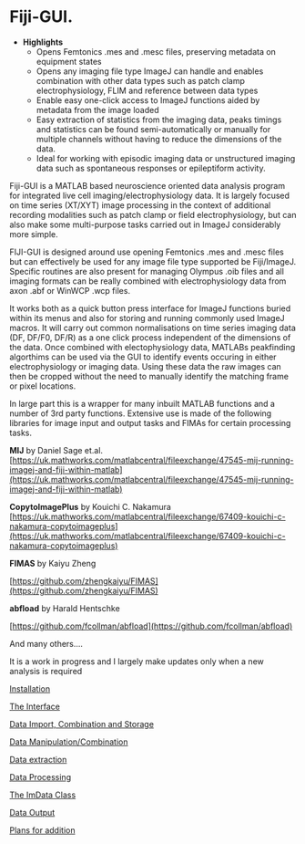 # Fiji-GUI.

- **Highlights**
    - Opens Femtonics .mes and .mesc files, preserving metadata on equipment states
    - Opens any imaging file type ImageJ can handle and enables combination with other data types such as patch clamp electrophysiology, FLIM and reference between data types
    - Enable easy one-click access to ImageJ functions aided by metadata from the image loaded
    - Easy extraction of statistics from the imaging data, peaks timings and statistics can be found semi-automatically or manually for multiple channels without having to reduce the dimensions of the data.
    - Ideal for working with episodic imaging data or unstructured imaging data such as spontaneous responses or epileptiform activity.

Fiji-GUI is a MATLAB based neuroscience oriented data analysis program for integrated live cell imaging/electrophysiology data.  It is largely focused on time series (XT/XYT) image processing in the context of additional recording modalities such as patch clamp or field electrophysiology, but can also make some multi-purpose tasks carried out in ImageJ considerably more simple.

FIJI-GUI is designed around use opening Femtonics .mes and .mesc files but can effectively be used for any image file type supported be Fiji/ImageJ.  Specific routines are also present for managing Olympus .oib files and all imaging formats can be really combined with electrophysiology data from axon .abf or WinWCP .wcp files.

It works both as a quick button press interface for ImageJ functions buried within its menus and also for storing and running commonly used ImageJ macros.  It will carry out common normalisations on time series imaging data (DF, DF/F0, DF/R) as a one click process independent of the dimensions of the data.  Once combined with electophysiology data, MATLABs peakfinding algorthims can be used via the GUI to identify events occuring in either electrophysiology or imaging data.  Using these data the raw images can then be cropped without the need to manually identify the matching frame or pixel locations.    

In large part this is a wrapper for many inbuilt MATLAB functions and a number of 3rd party functions.  Extensive use is made of the following libraries for image input and output tasks and FIMAs for certain processing tasks.

**MIJ** by Daniel Sage et.al. [https://uk.mathworks.com/matlabcentral/fileexchange/47545-mij-running-imagej-and-fiji-within-matlab](https://uk.mathworks.com/matlabcentral/fileexchange/47545-mij-running-imagej-and-fiji-within-matlab)

**CopytoImagePlus** by Kouichi C. Nakamura [https://uk.mathworks.com/matlabcentral/fileexchange/67409-kouichi-c-nakamura-copytoimageplus](https://uk.mathworks.com/matlabcentral/fileexchange/67409-kouichi-c-nakamura-copytoimageplus)

**FIMAS** by Kaiyu Zheng

[https://github.com/zhengkaiyu/FIMAS](https://github.com/zhengkaiyu/FIMAS)

**abfload** by Harald Hentschke

[https://github.com/fcollman/abfload](https://github.com/fcollman/abfload)

And many others….

It is a work in progress and I largely make updates only when a new analysis is required

[Installation](Readme_folder/Installation%205181e556a21e43a5ba79dfcc7f4a69de.md)

[The Interface](Readme_folder/The%20Interface%2063f572a2e7f041f485c81f94f5d9e22e.md)

[Data Import, Combination and Storage](Readme_folder/Data%20Import,%20Combination%20and%20Storage%202d4f884178ea43518ca8ceac2fa16cbd.md)

[Data Manipulation/Combination](Readme_folder/Data%20Manipulation%20Combination%204871d60e252642a18c357164950e5909.md)

[Data extraction](Readme_folder/Data%20extraction%20991e946848be42e592bcfd419197732a.md)

[Data Processing](Readme_folder/Data%20Processing%2053cd529b95b04c849639442d1ae2dc53.md)

[The ImData Class](Readme_folder/The%20ImData%20Class%2090a7263f2cd54511adccbc54ab05c8d7.md)

[Data Output](Readme_folder/Data%20Output%20577457650144400b9b284e95f4e34f57.md)

[Plans for addition](Readme_folder/Plans%20for%20addition%20fe493e338fd44e19b389848da83b68c6.md)
